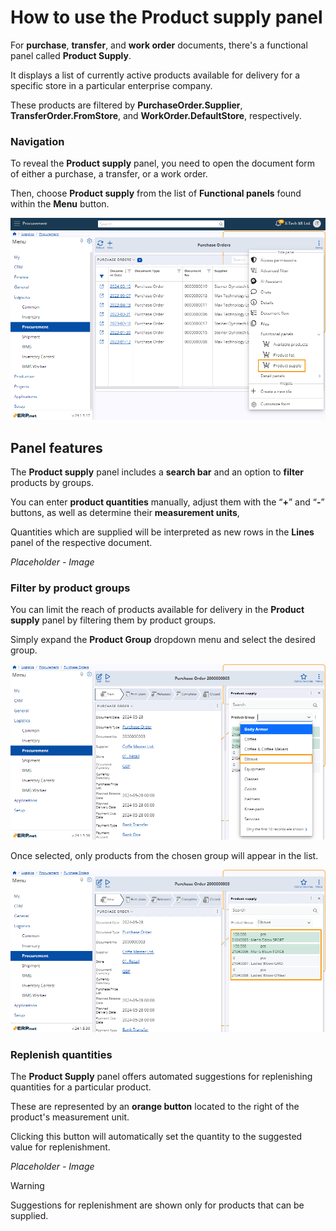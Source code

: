 # How to use the Product supply panel 

For **purchase**, **transfer**, and **work order** documents, there's a functional panel called **Product Supply**. 

It displays a list of currently active products available for delivery for a specific store in a particular enterprise company. 

These products are filtered by **PurchaseOrder.Supplier**, **TransferOrder.FromStore**, and **WorkOrder.DefaultStore**, respectively.

### Navigation 

To reveal the **Product supply** panel, you need to open the document form of either a purchase, a transfer, or a work order.

Then, choose **Product supply** from the list of **Functional panels** found within the **Menu** button.

![picture](pictures/Product_supply_panel_menu_17_05.png)

## Panel features

The **Product supply** panel includes a **search bar** and an option to **filter** products by groups. 

You can enter **product quantities** manually, adjust them with the “**+**” and “**-**” buttons, as well as determine their **measurement units**, 

Quantities which are supplied will be interpreted as new rows in the **Lines** panel of the respective document.

*Placeholder - Image* 

### Filter by product groups

You can limit the reach of products available for delivery in the **Product supply** panel by filtering them by product groups. 

Simply expand the **Product Group** dropdown menu and select the desired group.

![picture](pictures/Product_supply_panel_group_30_05.png)

Once selected, only products from the chosen group will appear in the list.

![picture](pictures/Product_supply_panel_group_result_30_05.png)

### Replenish quantities

The **Product Supply** panel offers automated suggestions for replenishing quantities for a particular product. 

These are represented by an **orange button** located to the right of the product's measurement unit. 

Clicking this button will automatically set the quantity to the suggested value for replenishment.

*Placeholder - Image*

> [!WARNING]
> Suggestions for replenishment are shown only for products that can be supplied.

